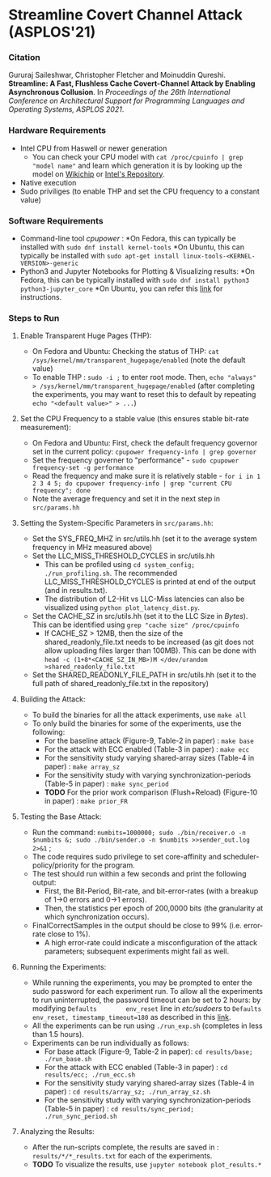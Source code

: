# Streamline Covert Channel Attack (ASPLOS'21)

### Citation  
Gururaj Saileshwar, Christopher Fletcher and Moinuddin Qureshi. **Streamline: A Fast, Flushless Cache Covert-Channel Attack by Enabling Asynchronous Collusion**. In _Proceedings of the 26th International Conference on Architectural Support for Programming Languages and Operating Systems, ASPLOS 2021_.

### Hardware Requirements
* Intel CPU from Haswell or newer generation
    * You can check your CPU model with `cat /proc/cpuinfo | grep "model name"` and learn which generation it is by looking up the model on [Wikichip](http://wikichip.org) or [Intel's Repository](https://ark.intel.com).
* Native execution
* Sudo priviliges (to enable THP and set the CPU frequency to a constant value)  
  
### Software Requirements
* Command-line tool *cpupower* :
    *On Fedora, this can typically be installed with `sudo dnf install kernel-tools`
    *On Ubuntu, this can typically be installed with `sudo apt-get install linux-tools-<KERNEL-VERSION>-generic`
* Python3 and Jupyter Notebooks for Plotting & Visualizing results:
    *On Fedora, this can be typically installed with `sudo dnf install python3 python3-jupyter_core`
    *On Ubuntu, you can refer this [link](https://www.digitalocean.com/community/tutorials/how-to-set-up-jupyter-notebook-with-python-3-on-ubuntu-18-04) for instructions.
    
### Steps to Run

1. Enable Transparent Huge Pages (THP):
   - On Fedora and Ubuntu: Checking the status of THP: `cat /sys/kernel/mm/transparent_hugepage/enabled`   (note the default value)
   - To enable THP : `sudo -i ;` to enter root mode. Then, `echo "always" > /sys/kernel/mm/transparent_hugepage/enabled` (after completing the experiments, you may want to reset this to default by repeating `echo "<default value>" > ...`)

2. Set the CPU Frequency to a stable value (this ensures stable bit-rate measurement):
   - On Fedora and Ubuntu: First, check the default frequency governor set in the current policy: `cpupower frequency-info | grep governor`
   - Set the frequency governer to "performance" - `sudo cpupower frequency-set -g performance`
   - Read the frequency and make sure it is relatively stable - `for i in 1 2 3 4 5; do cpupower frequency-info | grep "current CPU frequency"; done`
   - Note the average frequency and set it in the next step in `src/params.hh`

3. Setting the System-Specific Parameters in `src/params.hh`:
   - Set the SYS_FREQ_MHZ in src/utils.hh (set it to the average system frequency in MHz measured above)
   - Set the LLC_MISS_THRESHOLD_CYCLES in src/utils.hh
       - This can be profiled using `cd system_config; ./run_profiling.sh`. The recommended LLC_MISS_THRESHOLD_CYCLES is printed at end of the output (and in results.txt).
       - The distribution of L2-Hit vs LLC-Miss latencies can also be visualized using `python plot_latency_dist.py`.  
   - Set the CACHE_SZ in src/utils.hh (set it to the LLC Size in _Bytes_). This can be identified using `grep "cache size" /proc/cpuinfo`
       - If CACHE_SZ > 12MB, then the size of the shared_readonly_file.txt needs to be increased (as git does not allow uploading files larger than 100MB). This can be done with `head -c (1+8*<CACHE_SZ_IN_MB>)M </dev/urandom >shared_readonly_file.txt`
   - Set the SHARED_READONLY_FILE_PATH in src/utils.hh (set it to the full path of shared_readonly_file.txt in the repository)
   
4. Building the Attack:
   - To build the binaries for all the attack experiments, use `make all`
   - To only build the binaries for some of the experiments, use the following:
       - For the baseline attack (Figure-9, Table-2 in paper) : `make base`
       - For the attack with ECC enabled (Table-3 in paper) : `make ecc`
       - For the sensitivity study varying shared-array sizes (Table-4 in paper) : `make array_sz`
       - For the sensitivity study with varying synchronization-periods (Table-5 in paper) : `make sync_period`
       - **TODO** For the prior work comparison (Flush+Reload) (Figure-10 in paper) : `make prior_FR`


5. Testing the Base Attack:
   - Run the command: `numbits=1000000; sudo ./bin/receiver.o -n $numbits &; sudo ./bin/sender.o -n $numbits >>sender_out.log 2>&1` ;
   - The code requires sudo privilege to set core-affinity and scheduler-policy/priority for the program.
   - The test should run within a few seconds and print the following output:
       - First, the Bit-Period, Bit-rate, and bit-error-rates (with a breakup of 1->0 errors and 0->1 errors).
       - Then, the statistics per epoch of 200,0000 bits (the granularity at which synchronization occurs).
   - FinalCorrectSamples in the output should be close to 99% (i.e. error-rate close to 1%).
       - A high error-rate could indicate a misconfiguration of the attack parameters; subsequent experiments might fail as well.  
   
5. Running the Experiments:
   - While running the experiments, you may be prompted to enter the sudo password for each experiment run. To allow all the experiments to run uninterrupted, the password timeout can be set to 2 hours: by modifying `Defaults        env_reset` line in _etc/sudoers_ to `Defaults        env_reset, timestamp_timeout=180` as described in this [link](https://www.tecmint.com/set-sudo-password-timeout-session-longer-linux/).
   - All the experiments can be run using `./run_exp.sh` (completes in less than 1.5 hours).
   - Experiments can be run individually as follows:
       - For base attack (Figure-9, Table-2 in paper): `cd results/base; ./run_base.sh`
       - For the attack with ECC enabled (Table-3 in paper) : `cd results/ecc; ./run_ecc.sh`
       - For the sensitivity study varying shared-array sizes (Table-4 in paper) : `cd results/array_sz; ./run_array_sz.sh`
       - For the sensitivity study with varying synchronization-periods (Table-5 in paper) : `cd results/sync_period; ./run_sync_period.sh`

6. Analyzing the Results:
   - After the run-scripts complete, the results are saved in : `results/*/*_results.txt` for each of the experiments.
   - **TODO** To visualize the results, use `jupyter notebook plot_results.*`